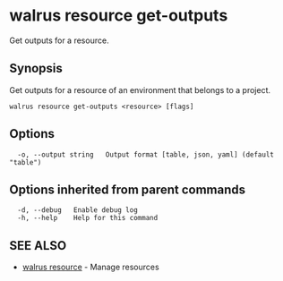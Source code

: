 # walrus resource get-outputs

Get outputs for a resource.

## Synopsis

Get outputs for a resource of an environment that belongs to a project.

```
walrus resource get-outputs <resource> [flags]
```

## Options

```
  -o, --output string   Output format [table, json, yaml] (default "table")
```

## Options inherited from parent commands

```
  -d, --debug   Enable debug log
  -h, --help    Help for this command
```

## SEE ALSO

* [walrus resource](walrus_resource)	 - Manage resources


